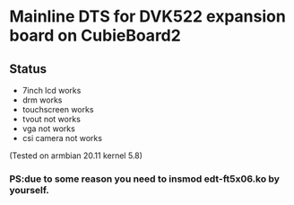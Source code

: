 # Mainline DTS for DVK522 expansion board on CubieBoard2

## Status
- 7inch lcd works
- drm works
- touchscreen works
- tvout not works
- vga not works
- csi camera not works

(Tested on armbian 20.11 kernel 5.8) 

### PS:due to some reason you need to insmod edt-ft5x06.ko by yourself.
